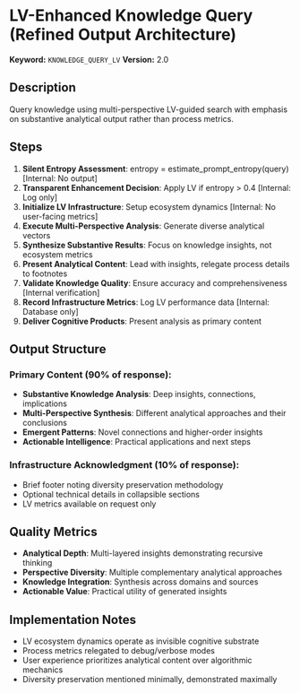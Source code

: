 # LV-Enhanced Knowledge Query (Refined Output Architecture)

**Keyword:** `KNOWLEDGE_QUERY_LV`
**Version:** 2.0

## Description

Query knowledge using multi-perspective LV-guided search with emphasis on substantive analytical output rather than process metrics.

## Steps

1. **Silent Entropy Assessment**: entropy = estimate_prompt_entropy(query) [Internal: No output]
2. **Transparent Enhancement Decision**: Apply LV if entropy > 0.4 [Internal: Log only]
3. **Initialize LV Infrastructure**: Setup ecosystem dynamics [Internal: No user-facing metrics]
4. **Execute Multi-Perspective Analysis**: Generate diverse analytical vectors
5. **Synthesize Substantive Results**: Focus on knowledge insights, not ecosystem metrics
6. **Present Analytical Content**: Lead with insights, relegate process details to footnotes
7. **Validate Knowledge Quality**: Ensure accuracy and comprehensiveness [Internal verification]
8. **Record Infrastructure Metrics**: Log LV performance data [Internal: Database only]
9. **Deliver Cognitive Products**: Present analysis as primary content

## Output Structure

### Primary Content (90% of response):
- **Substantive Knowledge Analysis**: Deep insights, connections, implications
- **Multi-Perspective Synthesis**: Different analytical approaches and their conclusions
- **Emergent Patterns**: Novel connections and higher-order insights
- **Actionable Intelligence**: Practical applications and next steps

### Infrastructure Acknowledgment (10% of response):
- Brief footer noting diversity preservation methodology
- Optional technical details in collapsible sections
- LV metrics available on request only

## Quality Metrics
- **Analytical Depth**: Multi-layered insights demonstrating recursive thinking
- **Perspective Diversity**: Multiple complementary analytical approaches
- **Knowledge Integration**: Synthesis across domains and sources
- **Actionable Value**: Practical utility of generated insights

## Implementation Notes
- LV ecosystem dynamics operate as invisible cognitive substrate
- Process metrics relegated to debug/verbose modes
- User experience prioritizes analytical content over algorithmic mechanics
- Diversity preservation mentioned minimally, demonstrated maximally
